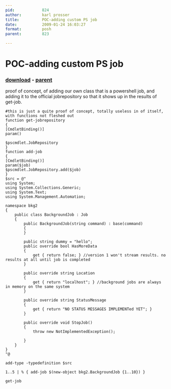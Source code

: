 ```yaml
---
pid:            824
author:         karl prosser
title:          POC-adding custom PS job
date:           2009-01-24 16:03:27
format:         posh
parent:         823

---
```


# POC-adding custom PS job

### [download](Scripts\824.ps1) - [parent](Scripts\823.md)

proof of concept, of adding our own class that is a powershell job, and adding it to the official jobrepository so that it shows up in the results of get-job.

```posh
#this is just a quite proof of concept, totally useless in of itself, with functions not fleshed out
function get-jobrepository
{
[CmdletBinding()] 
param()

$pscmdlet.JobRepository  
}
function add-job
{
[CmdletBinding()] 
param($job)
$pscmdlet.JobRepository.add($job)
}
$src = @"
using System;
using System.Collections.Generic;
using System.Text;
using System.Management.Automation;

namespace bkg2
{
    public class BackgroundJob : Job
    {
        public BackgroundJob(string command) : base(command)
        {
        }

        public string dummy = "hello";
        public override bool HasMoreData
        {
            get { return false; } //version 1 won't stream results. no results at all until job is completed
        }

        public override string Location
        {
            get { return "localhost"; } //background jobs are always in memory on the same system 
        }

        public override string StatusMessage
        {
            get { return "NO STATUS MESSAGES IMPLEMENTed YET"; }
        }

        public override void StopJob()
        {
            throw new NotImplementedException();
            
        }
    }
}
"@

add-type -typedefinition $src

1..5 | % { add-job $(new-object bkg2.BackgroundJob {1..10}) }

get-job

```

